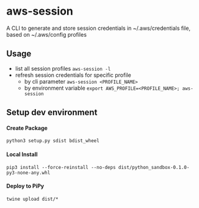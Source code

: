 # aws-session

A CLI to generate and store session credentials in ~/.aws/credentials file, based on ~/.aws/config profiles

## Usage

* list all session profiles `aws-session -l`
* refresh session credentials for specific profile
  * by cli parameter `aws-session <PROFILE_NAME>`
  * by environment variable `export AWS_PROFILE=<PROFILE_NAME>; aws-session`


## Setup dev environment

#### Create Package
`python3 setup.py sdist bdist_wheel`

#### Local Install
`pip3 install --force-reinstall --no-deps dist/python_sandbox-0.1.0-py3-none-any.whl`

#### Deploy to PiPy
`twine upload dist/*`
